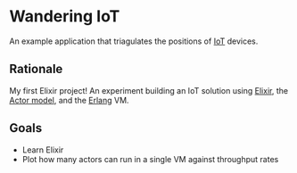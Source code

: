 # Wandering IoT

An example application that triagulates the positions of [IoT](https://en.wikipedia.org/wiki/Internet_of_Things) devices.

## Rationale

My first Elixir project! An experiment building an IoT solution using [Elixir](http://elixir-lang.org/), the [Actor model](https://en.wikipedia.org/wiki/Actor_model), and the [Erlang](http://www.erlang.org) VM.


## Goals

* Learn Elixir
* Plot how many actors can run in a single VM against throughput rates
